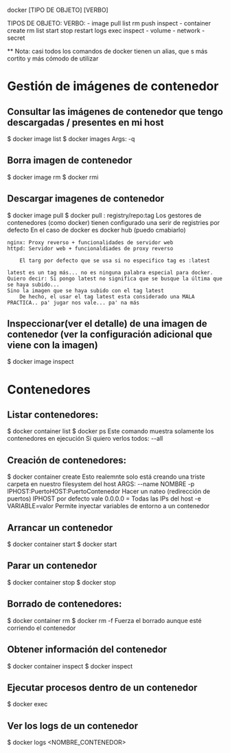 docker [TIPO DE OBJETO] [VERBO] <args>

TIPOS DE OBJETO:        VERBO:
    - image             pull    list    rm      push    inspect
    - container         create  rm      list    start   stop      restart   logs    exec    inspect
    - volume
    - network
    - secret

** Nota: casi todos los comandos de docker tienen un alias, que s más cortito y más cómodo de utilizar

# Gestión de imágenes de contenedor

## Consultar las imágenes de contenedor que tengo descargadas / presentes en mi host

$ docker image list                                         $ docker images
        Args:
            -q

## Borra imagen de contenedor

$ docker image rm <ID DE LA IMAGEN>                         $ docker rmi <ID DE LA IMAGEN>

## Descargar imagenes de contenedor

$ docker image pull <QUE IMAGEN QUIERO DESCARGAR>           $ docker pull <QUE IMAGEN QUIERO DESCARGAR>
    <QUE IMAGEN QUIERO DESCARGAR>:
        registry/repo:tag
    Los gestores de contenedores (como docker) tienen configurado una serir de registries por defecto
    En el caso de docker es docker hub (puedo cmabiarlo)
    
    nginx: Proxy reverso + funcionalidades de servidor web
    httpd: Servidor web + funcionaldiades de proxy reverso
    
        El targ por defecto que se usa si no especifico tag es :latest
    
    latest es un tag más... no es ninguna palabra especial para docker.
    Quiero decir: Si pongo latest no significa que se busque la última que se haya subido...
    Sino la imagen que se haya subido con el tag latest
        De hecho, el usar el tag latest esta considerado una MALA PRACTICA.. pa' jugar nos vale... pa' na más

## Inspeccionar(ver el detalle) de una imagen de contenedor (ver la configuración adicional que viene con la imagen)

$ docker image inspect <NOMBRE-DE-LA-IMAGEN>

# Contenedores

## Listar contenedores:

$ docker container list                             $ docker ps
    Este comando muestra solamente los contenedores en ejecución
    Si quiero verlos todos: --all

## Creación de contenedores:

$ docker container create <ARGS> <IMAGEN-DE-PARTIDA> <COMANDO-A-EJECUTAR>
    Esto realemnte solo está creando una triste carpeta en nuestro filesystem del host
    ARGS:
        --name NOMBRE
        -p     IPHOST:PuertoHOST:PuertoContenedor                   Hacer un nateo (redirección de puertos)
                IPHOST por defecto vale 0.0.0.0 = Todas las IPs del host
        -e VARIABLE=valor   Permite inyectar variables de entorno a un contenedor
    
## Arrancar un contenedor

$ docker container start <NOMBRE-DEL-CONTENEDOR>       $ docker start <NOMBRE-DEL-CONTENEDOR> 

## Parar un contenedor

$ docker container stop <NOMBRE-DEL-CONTENEDOR>       $ docker stop <NOMBRE-DEL-CONTENEDOR> 

## Borrado de contenedores:

$ docker container rm <NOMBRE>                          $ docker rm <NOMBRE>
        -f      Fuerza el borrado aunque esté corriendo el contenedor

## Obtener información del contenedor

$ docker container inspect <NOMBRE-DEL-CONTENEDOR>      $ docker inspect <NOMBRE-DEL-CONTENEDOR>

## Ejecutar procesos dentro de un contenedor

$ docker exec <NOMBRE-DEL-CONTENEDOR> <COMANDO-QUE-QUIERO-EJECUTAR>

## Ver los logs de un contenedor

$ docker logs <NOMBRE_CONTENEDOR>
